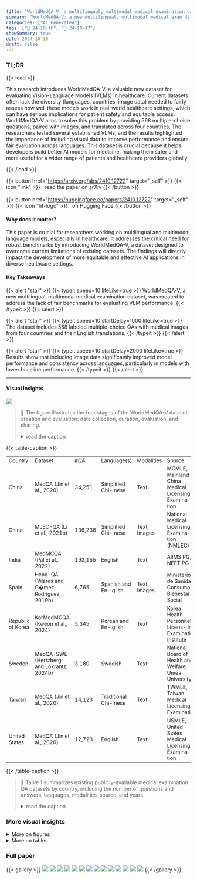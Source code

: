 ```yaml
---
title: "WorldMedQA-V: a multilingual, multimodal medical examination dataset for multimodal language models evaluation"
summary: "WorldMedQA-V: a new multilingual, multimodal medical exam dataset helps fairly evaluate AI's performance in diverse healthcare settings."
categories: ["AI Generated"]
tags: ["🔖 24-10-16", "🤗 24-10-17"]
showSummary: true
date: 2024-10-16
draft: false
---
```


### TL;DR


{{< lead >}}

This research introduces WorldMedQA-V, a valuable new dataset for evaluating Vision-Language Models (VLMs) in healthcare.  Current datasets often lack the diversity (languages, countries, image data) needed to fairly assess how well these models work in real-world healthcare settings, which can have serious implications for patient safety and equitable access. WorldMedQA-V aims to solve this problem by providing 568 multiple-choice questions, paired with images, and translated across four countries. The researchers tested several established VLMs, and the results highlighted the importance of including visual data to improve performance and ensure fair evaluation across languages.  This dataset is crucial because it helps developers build better AI models for medicine, making them safer and more useful for a wider range of patients and healthcare providers globally.

{{< /lead >}}


{{< button href="https://arxiv.org/abs/2410.12722" target="_self" >}}
{{< icon "link" >}} &nbsp; read the paper on arXiv
{{< /button >}}
<br><br>
{{< button href="https://huggingface.co/papers/2410.12722" target="_self" >}}
{{< icon "hf-logo" >}} &nbsp; on Hugging Face
{{< /button >}}

#### Why does it matter?
This paper is crucial for researchers working on multilingual and multimodal language models, especially in healthcare.  It addresses the critical need for robust benchmarks by introducing WorldMedQA-V, a dataset designed to overcome current limitations of existing datasets.  The findings will directly impact the development of more equitable and effective AI applications in diverse healthcare settings.
#### Key Takeaways

{{< alert "star" >}}
{{< typeit speed=10 lifeLike=true >}} WorldMedQA-V, a new multilingual, multimodal medical examination dataset, was created to address the lack of fair benchmarks for evaluating VLM performance. {{< /typeit >}}
{{< /alert >}}

{{< alert "star" >}}
{{< typeit speed=10 startDelay=1000 lifeLike=true >}} The dataset includes 568 labeled multiple-choice QAs with medical images from four countries and their English translations. {{< /typeit >}}
{{< /alert >}}

{{< alert "star" >}}
{{< typeit speed=10 startDelay=2000 lifeLike=true >}} Results show that including image data significantly improved model performance and consistency across languages, particularly in models with lower baseline performance. {{< /typeit >}}
{{< /alert >}}

------
#### Visual Insights



![](figures/figures_1_0.png)

> 🔼 The figure illustrates the four stages of the WorldMedQA-V dataset creation and evaluation: data collection, curation, evaluation, and sharing.
> <details>
> <summary>read the caption</summary>
> Figure 1: WorldMedQA-V dataset generation and evaluation workflows.
> </details>







{{< table-caption >}}
<table id='3' style='font-size:14px'><tr><td>Country</td><td>Dataset</td><td>#QA</td><td>Language(s)</td><td>Modalities</td><td>Source</td><td>Years</td></tr><tr><td>China</td><td>MedQA (Jin et al., 2020)</td><td>34,251</td><td>Simplified Chi- nese</td><td>Text</td><td>MCMLE, Mainland China Medical Licensing Examina- tion</td><td>Not Clear</td></tr><tr><td>China</td><td>MLEC-QA (Li et al., 2021b)</td><td>136,236</td><td>Simplified Chi- nese</td><td>Text, Images</td><td>National Medical Licensing Examina- tion (NMLEC)</td><td>Not Clear</td></tr><tr><td>India</td><td>MedMCQA (Pal et al., 2022)</td><td>193,155</td><td>English</td><td>Text</td><td>AIIMS PG, NEET PG</td><td>1991-2022</td></tr><tr><td>Spain</td><td>Head-QA (Vilares and G�mez- Rodriguez, 2019b)</td><td>6,765</td><td>Spanish and En- glish</td><td>Text, Images</td><td>Ministerio de Sanidad, Consumo y Bienestar Social</td><td>2013-2017</td></tr><tr><td>Republic of Korea</td><td>KorMedMCQA (Kweon et al., 2024)</td><td>5,345</td><td>Korean and En- glish</td><td>Text</td><td>Korea Health Personnel Licens- ing Examination Institute</td><td>2012-2023</td></tr><tr><td>Sweden</td><td>MedQA-SWE (Hertzberg and Lokrantz, 2024b)</td><td>3,180</td><td>Swedish</td><td>Text</td><td>National Board of Health and Welfare, Umea University</td><td>2016-2023</td></tr><tr><td>Taiwan</td><td>MedQA (Jin et al., 2020)</td><td>14,123</td><td>Traditional Chi- nese</td><td>Text</td><td>TWMLE, Taiwan Medical Licensing Examination</td><td>Not Clear</td></tr><tr><td>United States</td><td>MedQA (Jin et al., 2020)</td><td>12,723</td><td>English</td><td>Text</td><td>USMLE, United States Medical Licensing Examina- tion</td><td>Not Clear</td></tr></table>{{< /table-caption >}}

> 🔼 Table 1 summarizes existing publicly-available medical examination QA datasets by country, including the number of questions and answers, languages, modalities, source, and years.
> <details>
> <summary>read the caption</summary>
> Table 1: Summary of existing open-source Medical QA Datasets by Country.
> </details>



### More visual insights

<details>
<summary>More on figures
</summary>


![](figures/figures_3_0.png)

> 🔼 The figure illustrates the four stages of the WorldMedQA-V dataset creation and evaluation, namely data collection from four countries, data curation and translation, model evaluation, and data sharing.
> <details>
> <summary>read the caption</summary>
> Figure 1: WorldMedQA-V dataset generation and evaluation workflows.
> </details>



![](figures/figures_4_0.png)

> 🔼 The figure illustrates the four stages of the WorldMedQA-V dataset creation and evaluation, including data collection, curation, evaluation of various models, and data sharing.
> <details>
> <summary>read the caption</summary>
> Figure 1: WorldMedQA-V dataset generation and evaluation workflows.
> </details>



![](figures/figures_12_0.png)

> 🔼 The figure illustrates the WorldMedQA-V dataset creation process, encompassing data collection from four countries, curation, evaluation using various multimodal language models, and finally sharing the dataset and code.
> <details>
> <summary>read the caption</summary>
> Figure 1: WorldMedQA-V dataset generation and evaluation workflows.
> </details>



</details>




<details>
<summary>More on tables
</summary>


{{< table-caption >}}
<table id='2' style='font-size:20px'><tr><td>Country</td><td>Language</td><td>Years</td><td>Option/QA</td><td>QAs, n (%)</td><td>Images, n (%)</td><td>Final, n (%)</td></tr><tr><td>Brazil</td><td>Portuguese</td><td>2011-2024</td><td>4.27</td><td>93 (12.8%)</td><td>94 (11.1%)</td><td>89 (15.7%)</td></tr><tr><td>Israel</td><td>Hebrew</td><td>2020-2023</td><td>4.00</td><td>200 (27.6%)</td><td>184 (21.6%)</td><td>186 (32.7%)</td></tr><tr><td>Japan</td><td>Japanese</td><td>2022-2024</td><td>5.00</td><td>306 (42.1%)</td><td>445 (52.4%)</td><td>168 (29.6%)</td></tr><tr><td>Spain</td><td>Spanish</td><td>2019-2023</td><td>4.00</td><td>127 (17.5%)</td><td>127 (14.9%)</td><td>125 (22.0%)</td></tr><tr><td>Total</td><td>4 Languages</td><td>2011-2024</td><td>4.00</td><td>726 (100%)</td><td>850 (100%)</td><td>568 (100%)</td></tr></table>{{< /table-caption >}}
> 🔼 {{ table.description }}
> <details>
> <summary>read the caption</summary>
> {{ table.caption }}
> </details>


> Table 2 presents a summary of the WorldMedQA-V dataset's distribution across four countries, four languages, and includes the number of questions, images, and final evaluated samples.


{{< table-caption >}}
<table id='2' style='font-size:16px'><tr><td>Country</td><td colspan="2">Brazil</td><td colspan="2">Israel</td><td colspan="2">Japan</td><td colspan="2">Spain</td></tr><tr><td>Model ↓ Setting →</td><td>T. only</td><td>T. & I.</td><td>T. only</td><td>T. & I.</td><td>T. only</td><td>T. & I.</td><td>T. only</td><td>T. & I.</td></tr><tr><td>GPT4o</td><td>0.684</td><td>0.743</td><td>0.619</td><td>0.654</td><td>0.683</td><td>0.618</td><td>0.840</td><td>0.829</td></tr><tr><td>GPT40-MINI</td><td>0.642</td><td>0.655</td><td>0.458</td><td>0.603</td><td>0.525</td><td>0.554</td><td>0.715</td><td>0.809</td></tr><tr><td>GeminiFlashl-5</td><td>0.612</td><td>0.536</td><td>0.533</td><td>0.655</td><td>0.591</td><td>0.521</td><td>0.594</td><td>0.767</td></tr><tr><td>GeminiProl-5</td><td>0.389</td><td>0.469</td><td>0.184</td><td>0.416</td><td>0.351</td><td>0.490</td><td>0.163</td><td>0.693</td></tr><tr><td>Yi-VL-34B</td><td>0.020</td><td>0.438</td><td>0.111</td><td>0.309</td><td>0.033</td><td>0.393</td><td>0.030</td><td>0.507</td></tr><tr><td>Yi-VL-6B</td><td>0.427</td><td>0.320</td><td>0.150</td><td>0.204</td><td>0.240</td><td>0.348</td><td>0.269</td><td>0.251</td></tr><tr><td>llava-next-llama3</td><td>0.429</td><td>0.441</td><td>0.401</td><td>0.380</td><td>0.269</td><td>0.264</td><td>0.435</td><td>0.433</td></tr><tr><td>llava-next-mistral-7b</td><td>0.498</td><td>0.310</td><td>0.148</td><td>0.243</td><td>0.153</td><td>0.234</td><td>0.466</td><td>0.348</td></tr><tr><td>llava-next-vicuna-7b</td><td>0.385</td><td>0.491</td><td>0.167</td><td>0.281</td><td>0.091</td><td>0.185</td><td>0.310</td><td>0.279</td></tr><tr><td>llava-next-yi-34b</td><td>0.592</td><td>0.635</td><td>0.208</td><td>0.223</td><td>0.393</td><td>0.373</td><td>0.594</td><td>0.488</td></tr></table>{{< /table-caption >}}
> 🔼 {{ table.description }}
> <details>
> <summary>read the caption</summary>
> {{ table.caption }}
> </details>


> Table 3 shows Cohen's Kappa reflecting the agreement between model outputs in original languages and their English translations, categorized by country and whether images were included.


{{< table-caption >}}
<table id='2' style='font-size:16px'><tr><td>Country</td><td colspan="2">Brazil</td><td colspan="2">Israel</td><td colspan="2">Japan</td><td colspan="2">Spain</td></tr><tr><td>Model ↓ Setting →</td><td>T. only</td><td>T. & I.</td><td>T. only</td><td>T. & I.</td><td>T. only</td><td>T. & I.</td><td>T. only</td><td>T. & I.</td></tr><tr><td>GPT4o</td><td>0.764</td><td>0.753</td><td>0.584</td><td>0.578</td><td>0.857</td><td>0.881</td><td>0.704</td><td>0.712</td></tr><tr><td>GPT40-MINI</td><td>0.562</td><td>0.584</td><td>0.389</td><td>0.373</td><td>0.762</td><td>0.732</td><td>0.632</td><td>0.640</td></tr><tr><td>GeminiFlashl-5</td><td>0.494</td><td>0.640</td><td>0.281</td><td>0.395</td><td>0.625</td><td>0.667</td><td>0.456</td><td>0.640</td></tr><tr><td>GeminiProl-5</td><td>0.427</td><td>0.607</td><td>0.135</td><td>0.368</td><td>0.601</td><td>0.726</td><td>0.312</td><td>0.584</td></tr><tr><td>Yi-VL-34B</td><td>0.034</td><td>0.438</td><td>0.011</td><td>0.270</td><td>0.077</td><td>0.530</td><td>0.024</td><td>0.416</td></tr><tr><td>Yi-VL-6B</td><td>0.348</td><td>0.348</td><td>0.238</td><td>0.249</td><td>0.446</td><td>0.482</td><td>0.328</td><td>0.336</td></tr><tr><td>llava-next-llama3</td><td>0.393</td><td>0.382</td><td>0.330</td><td>0.297</td><td>0.458</td><td>0.470</td><td>0.368</td><td>0.416</td></tr><tr><td>llava-next-mistral-7b</td><td>0.371</td><td>0.404</td><td>0.238</td><td>0.265</td><td>0.369</td><td>0.381</td><td>0.376</td><td>0.336</td></tr><tr><td>llava-next-vicuna-7b</td><td>0.281</td><td>0.292</td><td>0.276</td><td>0.308</td><td>0.256</td><td>0.298</td><td>0.304</td><td>0.328</td></tr><tr><td>llava-next-yi-34b</td><td>0.438</td><td>0.483</td><td>0.238</td><td>0.281</td><td>0.577</td><td>0.518</td><td>0.504</td><td>0.488</td></tr></table>{{< /table-caption >}}
> 🔼 {{ table.description }}
> <details>
> <summary>read the caption</summary>
> {{ table.caption }}
> </details>


> Table 4 shows the accuracy of different models on four languages with and without image input.


{{< table-caption >}}
<table id='4' style='font-size:16px'><tr><td>Country</td><td colspan="2">Brazil</td><td colspan="2">Israel</td><td colspan="2">Japan</td><td colspan="2">Spain</td></tr><tr><td>Model ↓ Setting →</td><td>T. only</td><td>T. & I.</td><td>T. only</td><td>T. & I.</td><td>T. only</td><td>T. & I.</td><td>T. only</td><td>T. & I.</td></tr><tr><td>GPT4o</td><td>0.685</td><td>0.674</td><td>0.589</td><td>0.632</td><td>0.690</td><td>0.720</td><td>0.720</td><td>0.728</td></tr><tr><td>GPT40-MINI</td><td>0.517</td><td>0.584</td><td>0.422</td><td>0.438</td><td>0.595</td><td>0.613</td><td>0.592</td><td>0.632</td></tr><tr><td>GeminiFlash1-5</td><td>0.494</td><td>0.539</td><td>0.286</td><td>0.427</td><td>0.571</td><td>0.601</td><td>0.544</td><td>0.632</td></tr><tr><td>GeminiProl-5</td><td>0.382</td><td>0.652</td><td>0.281</td><td>0.492</td><td>0.440</td><td>0.613</td><td>0.248</td><td>0.632</td></tr><tr><td>Yi-VL-34B</td><td>0.034</td><td>0.472</td><td>0.022</td><td>0.389</td><td>0.065</td><td>0.536</td><td>0.024</td><td>0.544</td></tr><tr><td>Yi-VL-6B</td><td>0.326</td><td>0.348</td><td>0.335</td><td>0.362</td><td>0.393</td><td>0.417</td><td>0.392</td><td>0.448</td></tr><tr><td>llava-next-llama3</td><td>0.494</td><td>0.483</td><td>0.314</td><td>0.297</td><td>0.435</td><td>0.482</td><td>0.568</td><td>0.552</td></tr><tr><td>llava-next-mistral-7b</td><td>0.438</td><td>0.416</td><td>0.319</td><td>0.319</td><td>0.500</td><td>0.452</td><td>0.496</td><td>0.512</td></tr><tr><td>llava-next-vicuna-7b</td><td>0.371</td><td>0.337</td><td>0.303</td><td>0.314</td><td>0.393</td><td>0.399</td><td>0.472</td><td>0.448</td></tr><tr><td>llava-next-yi-34b</td><td>0.528</td><td>0.539</td><td>0.459</td><td>0.432</td><td>0.577</td><td>0.577</td><td>0.600</td><td>0.592</td></tr></table>{{< /table-caption >}}
> 🔼 {{ table.description }}
> <details>
> <summary>read the caption</summary>
> {{ table.caption }}
> </details>


> Table 4 shows the accuracy of various models in four languages with and without image input.


</details>


### Full paper

{{< gallery >}}
<img src="paper_images/1.png" class="grid-w50 md:grid-w33 xl:grid-w25" />
<img src="paper_images/2.png" class="grid-w50 md:grid-w33 xl:grid-w25" />
<img src="paper_images/3.png" class="grid-w50 md:grid-w33 xl:grid-w25" />
<img src="paper_images/4.png" class="grid-w50 md:grid-w33 xl:grid-w25" />
<img src="paper_images/5.png" class="grid-w50 md:grid-w33 xl:grid-w25" />
<img src="paper_images/6.png" class="grid-w50 md:grid-w33 xl:grid-w25" />
<img src="paper_images/7.png" class="grid-w50 md:grid-w33 xl:grid-w25" />
<img src="paper_images/8.png" class="grid-w50 md:grid-w33 xl:grid-w25" />
<img src="paper_images/9.png" class="grid-w50 md:grid-w33 xl:grid-w25" />
<img src="paper_images/10.png" class="grid-w50 md:grid-w33 xl:grid-w25" />
<img src="paper_images/11.png" class="grid-w50 md:grid-w33 xl:grid-w25" />
<img src="paper_images/12.png" class="grid-w50 md:grid-w33 xl:grid-w25" />
<img src="paper_images/13.png" class="grid-w50 md:grid-w33 xl:grid-w25" />
<img src="paper_images/14.png" class="grid-w50 md:grid-w33 xl:grid-w25" />
{{< /gallery >}}